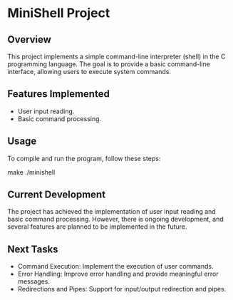 # MiniShell Project

## Overview
This project implements a simple command-line interpreter (shell) in the C programming language. The goal is to provide a basic command-line interface, allowing users to execute system commands.

## Features Implemented
- User input reading.
- Basic command processing.

## Usage
To compile and run the program, follow these steps:

make
./minishell

## Current Development
The project has achieved the implementation of user input reading and basic command processing. However, there is ongoing development, and several features are planned to be implemented in the future.


## Next Tasks

- Command Execution: Implement the execution of user commands.
- Error Handling: Improve error handling and provide meaningful error messages.
- Redirections and Pipes: Support for input/output redirection and pipes.
